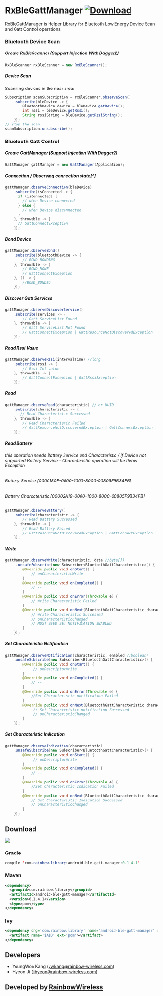 # RxBleGattManager [ ![Download](https://api.bintray.com/packages/kam6512/maven/RxBleGattManager/images/download.svg) ](https://bintray.com/kam6512/maven/RxBleGattManager/_latestVersion)
RxBleGattManager is Helper Library for Bluetooth Low Energy Device Scan and Gatt Control operations


### Bluetooth Device Scan

##### Create RxBleScanner (Support Injection With Dagger2)
```java
RxBleScanner rxBleScanner = new RxBleScanner();
```
##### Device Scan
Scanning devices in the near area:

```java
Subscription scanSubscription = rxBleScanner.observeScan()
	.subscribe(bleDevice -> {
	    BluetoothDevice device = bleDevice.getDevice();
	    int rssi = bleDevice.getRssi();
	    String rssiString = bleDevice.getRssiString();
	});
// stop the scan
scanSubscription.unsubscribe();
```

### Bluetooth Gatt Control
##### Create GattManager (Support Injection With Dagger2)
```java
GattManager gattManager = new GattManager(Application);
```
##### Connection / Observing connection state[^]
```java
gattManager.observeConnection(bleDevice)
	.subscribe(isConnected -> {
      if (isConnected) {
        // when Device connected
      } else {
        // when Device disconnected
      }
	}, throwable -> {
      // GattConnectException
    });
```

##### Bond Device
```java
gattManager.observeBond()
    .subscribe(bluetoothDevice -> {
    	// BOND_BONDING
    }, throwable -> {
    	// BOND_NONE
        // GattConnectException
    }, () -> {
    	//BOND_BONDED
    });
```

##### Discover Gatt Services
```java
gattManager.observeDiscoverService()
    .subscribe(services -> {
    	// Gatt ServiceList Found
    }, throwable -> {
    	// Gatt ServiceList Not Found
        // GattConnectException | GattResourceNotDiscoveredException
    });
```

##### Read Rssi Value
```java
gattManager.observeRssi(intervalTime) //long
	.subscribe(rssi -> {
    	// Rssi Int value
    }, throwable -> {
        // GattConnectException | GattRssiException
    });
```
##### Read
```java
gattManager.observeRead(characteristic) // or UUID
	.subscribe(characteristic -> {
 	   // Read Characteristic Successed
    }, throwable -> {
    	// Read Characteristic Failed
        // GattResourceNotDiscoveredException | GattConnectException | GattReadCharacteristicException
    });
```
##### Read Battery
###### this operation needs Battery Service and Characteristic / if Device not supported Battery Service - Characteristic operation will be throw Exception
###### Battery Service [0000180F-0000-1000-8000-00805F9B34FB]
###### Battery Characteristic [00002A19-0000-1000-8000-00805F9B34FB]
```java
gattManager.observeBattery()
	.subscribe(characteristic -> {
    	// Read Battery Successed
    }, throwable -> {
    	// Read Battery Failed
        // GattResourceNotDiscoveredException | GattConnectException | GattReadCharacteristicException
    });
```
##### Write
```java
gattManager.observeWrite(characteristic, data //byte[])
	 .unsafeSubscribe(new Subscriber<BluetoothGattCharacteristic>() {
        @Override public void onStart() {
       		// onCharacteristicWrite
        }
        @Override public void onCompleted() {
        	// --
        }
        @Override public void onError(Throwable e) {
        	// Write Characteristic Failed
        }
        @Override public void onNext(BluetoothGattCharacteristic characteristic) {
            // Write Characteristic Successed
            // onCharacteristicChanged
            // MUST NEED SET NOTIFICATION ENABLED
        }
    });
```
##### Set Characteristic Notification
```java
gattManager.observeNotification(characteristic, enabled //boolean)
	.unsafeSubscribe(new Subscriber<BluetoothGattCharacteristic>() {
        @Override public void onStart() {
       		 // onDescriptorWrite
        }
        @Override public void onCompleted() {
        	// --
        }
        @Override public void onError(Throwable e) {
        	//Set Characteristic notification Failed
        }
        @Override public void onNext(BluetoothGattCharacteristic characteristic) {
             // Set Characteristic notification Successed
             // onCharacteristicChanged
        }
    });
```
##### Set Characteristic Indication
```java
gattManager.observeIndication(characteristic)
	.unsafeSubscribe(new Subscriber<BluetoothGattCharacteristic>() {
        @Override public void onStart() {
       		 // onDescriptorWrite
        }
        @Override public void onCompleted() {
        	// --
        }
        @Override public void onError(Throwable e) {
        	//Set Characteristic Indication Failed
        }
        @Override public void onNext(BluetoothGattCharacteristic characteristic) {
            // Set Characteristic Indication Successed
            // onCharacteristicChanged
        }
    });
```


## Download
<a href='https://bintray.com/kam6512/maven/RxBleGattManager?source=watch' alt='Get automatic notifications about new "RxBleGattManager" versions'><img src='https://www.bintray.com/docs/images/bintray_badge_color.png'></a>
### Gradle

```java
compile 'com.rainbow.library:android-ble-gatt-manager:0.1.4.1'
```
### Maven

```xml
<dependency>
  <groupId>com.rainbow.library</groupId>
  <artifactId>android-ble-gatt-manager</artifactId>
  <version>0.1.4.1</version>
  <type>pom</type>
</dependency>
```
### Ivy
```xml
<dependency org='com.rainbow.library' name='android-ble-gatt-manager' rev='0.1.4.1'>
  <artifact name='$AID' ext='pom'></artifact>
</dependency>
```

## Developers
* YoungWon Kang (ywkang@rainbow-wireless.com)
* Hyeon Ji  (jihyeon@rainbow-wireless.com)

## Developed by [RainbowWireless](http://www.rainbow-wireless.com/)
